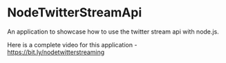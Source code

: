 # NodeTwitterStreamApi

An application to showcase how to use the twitter stream api with node.js.

Here is a complete video for this application - https://bit.ly/nodetwitterstreaming
